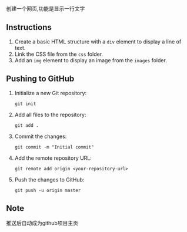 创建一个网页,功能是显示一行文字

## Instructions

1. Create a basic HTML structure with a `div` element to display a line of text.
2. Link the CSS file from the `css` folder.
3. Add an `img` element to display an image from the `images` folder.

## Pushing to GitHub

1. Initialize a new Git repository:
   ```
   git init
   ```

2. Add all files to the repository:
   ```
   git add .
   ```

3. Commit the changes:
   ```
   git commit -m "Initial commit"
   ```

4. Add the remote repository URL:
   ```
   git remote add origin <your-repository-url>
   ```

5. Push the changes to GitHub:
   ```
   git push -u origin master
   ```

## Note

推送后自动成为github项目主页
